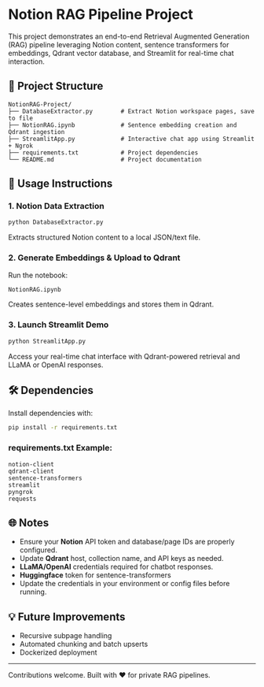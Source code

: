 
# Notion RAG Pipeline Project

This project demonstrates an end-to-end Retrieval Augmented Generation (RAG) pipeline leveraging Notion content, sentence transformers for embeddings, Qdrant vector database, and Streamlit for real-time chat interaction.

## 📂 Project Structure

```
NotionRAG-Project/
├── DatabaseExtractor.py        # Extract Notion workspace pages, save to file
├── NotionRAG.ipynb             # Sentence embedding creation and Qdrant ingestion
├── StreamlitApp.py             # Interactive chat app using Streamlit + Ngrok
├── requirements.txt            # Project dependencies
└── README.md                   # Project documentation
```

## 🚀 Usage Instructions

### 1. Notion Data Extraction
```bash
python DatabaseExtractor.py
```
Extracts structured Notion content to a local JSON/text file.

### 2. Generate Embeddings & Upload to Qdrant
Run the notebook:
```bash
NotionRAG.ipynb
```
Creates sentence-level embeddings and stores them in Qdrant.

### 3. Launch Streamlit Demo
```bash
python StreamlitApp.py
```
Access your real-time chat interface with Qdrant-powered retrieval and LLaMA or OpenAI responses.

## 🛠 Dependencies

Install dependencies with:
```bash
pip install -r requirements.txt
```

### requirements.txt Example:
```
notion-client
qdrant-client
sentence-transformers
streamlit
pyngrok
requests
```

## 🌐 Notes
- Ensure your **Notion** API token and database/page IDs are properly configured.
- Update **Qdrant** host, collection name, and API keys as needed.
- **LLaMA/OpenAI** credentials required for chatbot responses.
- **Huggingface** token for sentence-transformers
- Update the credentials in your environment or config files before running.

## 💡 Future Improvements
- Recursive subpage handling
- Automated chunking and batch upserts
- Dockerized deployment

---

Contributions welcome. Built with ❤️ for private RAG pipelines.
